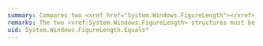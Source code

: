 ```yaml
---
summary: Compares two <xref href="System.Windows.FigureLength"></xref> structures for equality.
remarks: The two <xref:System.Windows.FigureLength> structures must be exactly the same in every way, not just have the same <xref:System.Windows.FigureLength.Value%2A>.
uid: System.Windows.FigureLength.Equals*
---
```


